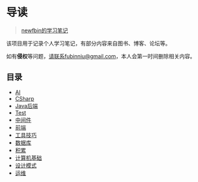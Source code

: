 #  导读

> [newfbin的学习笔记](/study/README)

该项目用于记录个人学习笔记，有部分内容来自图书、博客、论坛等。

如有**侵权**等问题，请联系fubinniu@gmail.com，本人会第一时间删除相关内容。

## 目录

*  [AI](/study/AI/README)
*  [CSharp](/study/CSharp/README)
*  [Java后端](/study/Java后端/README)
*  [Test](/study/Test/README)
*  [中间件](/study/中间件/README)
*  [前端](/study/前端/README)
*  [工具技巧](/study/工具技巧/README)
*  [数据库](/study/数据库/README)
*  [积累](/study/积累/README)
*  [计算机基础](/study/计算机基础/README)
*  [设计模式](/study/设计模式/README)
*  [运维](/study/运维/README)